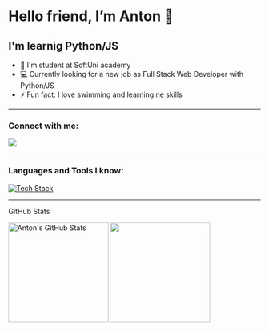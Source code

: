 # Hello friend, I’m Anton 👋

## I'm learnig Python/JS
- 🌱 I'm student at SoftUni academy
- 💻 Currently looking for a new job as Full Stack Web Developer with Python/JS
- ⚡ Fun fact: I love swimming and learning ne skills

---
### Connect with me:
<a href="https://www.linkedin.com/in/daniel-bellmas/" target="_blank">
   <img src="https://img.shields.io/badge/LinkedIn-0077B5?style=for-the-badge&logo=linkedin&logoColor=0e76a8&color=black">
</a>

---
### Languages and Tools I know:

<a href="https://github.com/Code-A-187/convoychat">
<img src="https://skillicons.dev/icons?i=py,js,react,nodejs,django,html,css,postgres,mongodb,vscode,git,github&perline=18" alt="Tech Stack" />
</a>

---

GitHub Stats

<a href="https://github.com/Code-A-187/convoychat">

<img height="200" align="left" alt="Anton's GitHub Stats" src="https://github-readme-stats-git-masterrstaa-rickstaa.vercel.app/api?username=Code-A-187&amp;show_icons=true&amp;hide_border=false&amp;title_color=ff652f&amp;icon_color=FFE400&amp;bg_color=09131B&amp;text_color=ffffff&amp;border_color=0c1a25" style="max-width: 100%">
</a>

<a href="https://github.com/Code-A-187/convoychat">
  
  <img height=200 align="center" src="https://github-readme-stats-git-masterrstaa-rickstaa.vercel.app/api/top-langs/?username=Code-A-187&amp;layout=compact&amp;bg_color=09131B&amp;hide_border=true" style="max-width: 100%"/>
</a>











